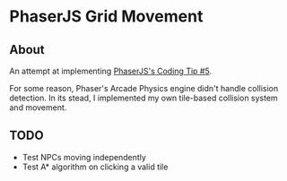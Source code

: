 # PhaserJS Grid Movement

## About

An attempt at implementing [PhaserJS's Coding Tip #5](http://www.photonstorm.com/phaser/phaser-coding-tips-5).

For some reason, Phaser's Arcade Physics engine didn't handle collision detection. In its stead, I implemented my own tile-based collision system and movement.

## TODO

- Test NPCs moving independently
- Test A* algorithm on clicking a valid tile